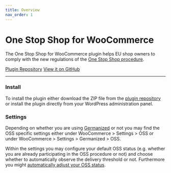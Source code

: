 ```yaml
---
title: Overview
nav_order: 1
---
```


<h1 class="fs-9">One Stop Shop for WooCommerce</h1>
<p class="fs-6 fw-300">The One Stop Shop for WooCommerce plugin helps EU shop owners to comply with the new regulations of the <a href="(https://ec.europa.eu/taxation_customs/business/vat/modernising-vat-cross-border-ecommerce_en">One Stop Shop procedure</a>.</p>
<p>
    <a href="https://wordpress.org/plugins/one-stop-shop-woocommerce" class="btn btn-primary fs-5 mb-4 mb-md-0 mr-2">Plugin Repository</a>
    <a href="https://github.com/vendidero/one-stop-shop-woocommerce" class="btn fs-5 mb-4 mb-md-0">View it on GitHub</a>
</p>

<hr/>

### Install

To install the plugin either download the ZIP file from the [plugin repository](https://wordpress.org/plugins/one-stop-shop-woocommerce) or install the plugin directly from your WordPress administration panel.

### Settings

Depending on whether you are using [Germanized](https://vendidero.de/woocommerce-germanized) or not you may find the OSS specific settings either under WooCommerce > Settings > OSS or under WooCommerce > Settings > Germanized > OSS.

Within the settings you may configure your default OSS status (e.g. whether you are already participating in the OSS procedure or not) and
choose whether to automatically observe the delivery threshold or not. Furthermore you might [automatically adjust your OSS status](/tax-adjustments).